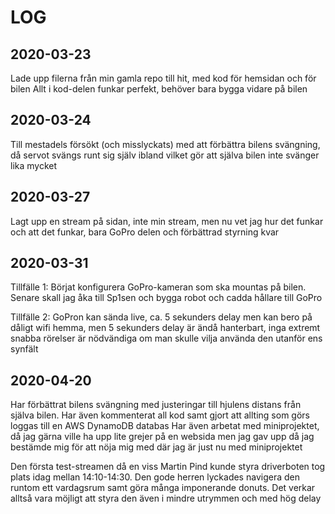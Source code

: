 # LOG

## 2020-03-23
Lade upp filerna från min gamla repo till hit, med kod för hemsidan och för bilen
Allt i kod-delen funkar perfekt, behöver bara bygga vidare på bilen

## 2020-03-24
Till mestadels försökt (och misslyckats) med att förbättra bilens svängning, då servot svängs runt sig själv ibland vilket gör att själva bilen inte svänger lika mycket

## 2020-03-27
Lagt upp en stream på sidan, inte min stream, men nu vet jag hur det funkar och att det funkar, bara GoPro delen och förbättrad styrning kvar

## 2020-03-31
Tillfälle 1: Börjat konfigurera GoPro-kameran som ska mountas på bilen. Senare skall jag åka till Sp1sen och bygga robot och cadda hållare till GoPro

Tillfälle 2: GoPron kan sända live, ca. 5 sekunders delay men kan bero på dåligt wifi hemma, men 5 sekunders delay är ändå hanterbart, inga extremt snabba rörelser är nödvändiga om man skulle vilja använda den utanför ens synfält

## 2020-04-20
Har förbättrat bilens svängning med justeringar till hjulens distans från själva bilen. Har även kommenterat all kod samt gjort att allting som görs loggas till en AWS DynamoDB databas
Har även arbetat med miniprojektet, då jag gärna ville ha upp lite grejer på en websida men jag gav upp då jag bestämde mig för att nöja mig med där jag är just nu med miniprojektet

Den första test-streamen då en viss Martin Pind kunde styra driverboten tog plats idag mellan 14:10-14:30. Den gode herren lyckades navigera den runtom ett vardagsrum samt göra många imponerande donuts. Det verkar alltså vara möjligt att styra den även i mindre utrymmen och med hög delay
